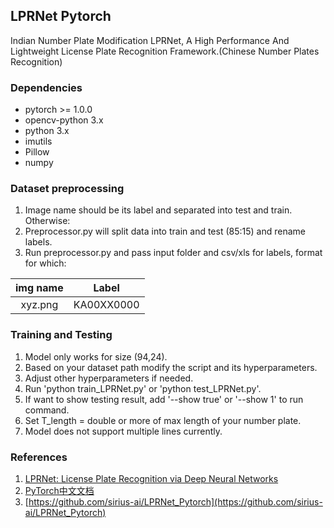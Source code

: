 ## LPRNet Pytorch
Indian Number Plate Modification LPRNet, A High Performance And Lightweight License Plate Recognition Framework.(Chinese Number Plates Recognition)

### Dependencies

- pytorch >= 1.0.0
- opencv-python 3.x
- python 3.x
- imutils
- Pillow
- numpy

### Dataset preprocessing

1. Image name should be its label and separated into test and train. Otherwise:
2. Preprocessor.py will split data into train and test (85:15) and rename labels.
3. Run preprocessor.py and pass input folder and csv/xls for labels, format for which:

| img name | Label |
| :----: | :----: |
| xyz.png  | KA00XX0000 |


### Training and Testing

1. Model only works for size (94,24).
2. Based on your dataset path modify the script and its hyperparameters.
3. Adjust other hyperparameters if needed.
4. Run 'python train_LPRNet.py' or 'python test_LPRNet.py'.
5. If want to show testing result, add '--show true' or '--show 1' to run command.
6. Set T_length = double or more of max length of your number plate.
7. Model does not support multiple lines currently.

### References

1. [LPRNet: License Plate Recognition via Deep Neural Networks](https://arxiv.org/abs/1806.10447v1)
2. [PyTorch中文文档](https://pytorch-cn.readthedocs.io/zh/latest/)
3. [https://github.com/sirius-ai/LPRNet_Pytorch](https://github.com/sirius-ai/LPRNet_Pytorch)
